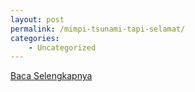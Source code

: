 ```yaml
---
layout: post
permalink: /mimpi-tsunami-tapi-selamat/
categories:
    - Uncategorized
---
```


[Baca Selengkapnya](/04)